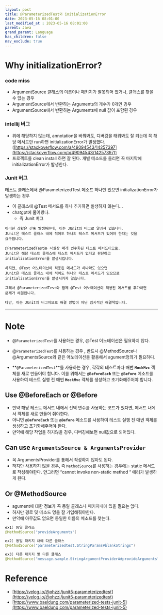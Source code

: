 ```yaml
---
layout: post
title: @ParameterizedTest와 initializationError
date: 2023-05-16 08:01:00
last_modified_at : 2023-05-16 08:01:00
parent: Java
grand_parent: Language
has_children: false
nav_exclude: true
---
```


# Why initializationError?

### code miss

- ArgumentSource 클래스의 이름이나 패키지가 잘못되어 있거나, 클래스를 찾을 수 없는 경우
- ArgumentSource에서 반환하는 Arguments의 개수가 0개인 경우
- ArgumentSource에서 반환하는 Arguments에 null 값이 포함된 경우

### intellij 버그

- 위에 해당하지 않는데, annotation을 바꿔봐도, 디버깅을 태워봐도 잘 되는데 꼭 해당 메서드만 run하면 initializationError가 발생했다.([https://stackoverflow.com/a/49094543/14257397](https://stackoverflow.com/a/49094543/14257397))
- 프로젝트를 clean install 하면 잘 된다. 개별 메소드를 돌리면 꼭 마지막에 initializationError가 발생한다.

### Junit 버그

테스트 클래스에서 @ParameterizedTest 메소드 하나만 있으면 initializationError가 발생하는 경우

- 이 클래스에 @Test 메서드를 하나 추가하면 발생하지 않는다…
- chatgpt에 물어봤다.
    - 즉 Junit 버그

```
이러한 상황은 간혹 발생하는데, 이는 JUnit의 버그로 알려져 있습니다. 
JUnit은 테스트 클래스 내에 적어도 하나의 테스트 메서드가 있어야 한다는 것을 
요구합니다. 

@ParameterizedTest는 사실상 매개 변수화된 테스트 메서드이므로, 
JUnit은 해당 테스트 클래스에 테스트 메서드가 없다고 판단하고 
initializationError를 발생시킵니다.

하지만, @Test 어노테이션이 적용된 메서드가 하나라도 있으면 
JUnit은 테스트 클래스 내에 적어도 하나의 테스트 메서드가 있으므로 
initializationError를 발생시키지 않습니다. 

그래서 @ParameterizedTest와 함께 @Test 어노테이션이 적용된 메서드를 추가하면 
문제가 해결됩니다. 

다만, 이는 JUnit의 버그이므로 해결 방법이 아닌 임시적인 해결책입니다.
```

---

# Note

- @`ParameterizedTest`를 사용하는 경우, @Test 어노테이션은 필요하지 않다.
- @`ParameterizedTest`를 사용하는 경우 , 반드시 @MethodSource나 @ArgumentsSource와 같은 어노테이션을 활용해서 agument정의가 필요하다.

- **`@ParameterizedTest`**를 사용하는 경우, 각각의 테스트마다 매번 **`MockMvc`** 객체를 새로 만들어야 합니다. 이를 위해서는 **`@BeforeEach`** 또는 **`@Before`** 메소드를 사용하여 테스트 실행 전 매번 **`MockMvc`** 객체를 생성하고 초기화해주어야 합니다.

## Use @BeforeEach or @Before

- 만약 해당 테스트 메서드 내에서 전역 변수를 사용하는 코드가 있다면, 메서드 내에서 객체를 새로 만들어 줘야한다.
- 아니면  **`@BeforeEach`** 또는 **`@Before`** 메소드를 사용하여 테스트 실행 전 매번 객체를 생성하고 초기화해주어야 한다.
- 만약에 해당 작업을 하지않을 경우, 디버깅해보면 null값으로 되어있다.

## Can use `ArgumentsSource & ArgumentsProvider`

- 꼭 ArgumentsProvider를 통해서 작성하지 않아도 된다.
- 하지만 사용하지 않을 경우, 즉 `MethodSource`를 사용하는 경우에는 static 메서드로 작성해야한다. 안그러면 “cannot invoke non-static method “ 에러가 발생하게 된다.

## Or @MethodSource

- agument에 대한 정보가 꼭 동일 클래스나 패키지내에 있을 필요는 없다.
- 하지만 경로 및 메소드 명을 잘 기입해줘야한다.
- 만약에 아무값도 없으면 동일한 이름의 메소드를 찾는다.

```java
ex1) 동일 클래스
@MethodSource("provideArguments")

ex2) 동일 패키지 내에 다른 클래스
@MethodSource("parameterizedtest.StringParams#blankStrings")

ex3) 다른 패키지 및 다른 클래스
@MethodSource("message.sample.StringArgumentProviderA#provideArguments")
```

# Reference

- [https://velog.io/@ohzzi/junit5-parameterizedtest](https://velog.io/@ohzzi/junit5-parameterizedtest)
- [https://www.baeldung.com/parameterized-tests-junit-5](https://www.baeldung.com/parameterized-tests-junit-5)
